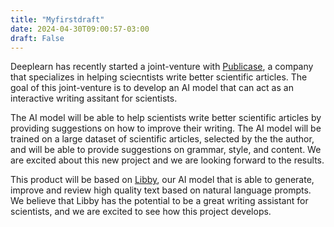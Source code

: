 ```yaml
---
title: "Myfirstdraft"
date: 2024-04-30T09:00:57-03:00
draft: False
---
```


Deeplearn has recently started a joint-venture with [Publicase](https://publicaseinternational.com/services/capacitacao-publicase), a company that specializes in helping sciecntists write better scientific articles. The goal of this joint-venture is to develop an AI model that can act as an interactive writing assitant for scientists. 

The AI model will be able to help scientists write better scientific articles by providing suggestions on how to improve their writing. The AI model will be trained on a large dataset of scientific articles, selected by the the author, and will be able to provide suggestions on grammar, style, and content. We are excited about this new project and we are looking forward to the results.

This product will be based on [Libby](/team/libby.md), our AI model that is able to generate, improve and review high quality text based on natural language prompts. We believe that Libby has the potential to be a great writing assistant for scientists, and we are excited to see how this project develops.
